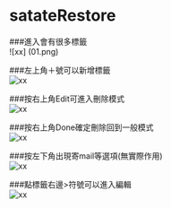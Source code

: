 satateRestore
============


###進入會有很多標籤<br>
![xx] (01.png)<br>

###左上角＋號可以新增標籤<br>
![xx](02.png)<br>

###按右上角Edit可進入刪除模式<br>
![xx](03.png)<br>

###按右上角Done確定刪除回到一般模式<br>
![xx](04.png)<br>

###按左下角出現寄mail等選項(無實際作用)<br>
![xx](05.png)<br>

###點標籤右邊>符號可以進入編輯<br>
![xx](06.png)
